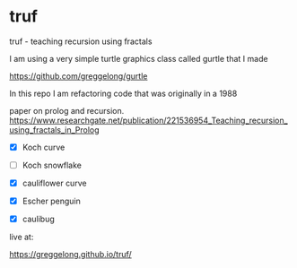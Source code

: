 # truf
truf - teaching recursion using fractals

I am using a very simple turtle graphics class called gurtle that I made

https://github.com/greggelong/gurtle

In this repo I am refactoring  code that was originally in a 1988

paper on prolog and recursion. https://www.researchgate.net/publication/221536954_Teaching_recursion_using_fractals_in_Prolog

- [X] Koch curve
- [ ] Koch snowflake
- [X] cauliflower curve
- [X] Escher penguin
- [X] caulibug


live at:

https://greggelong.github.io/truf/

